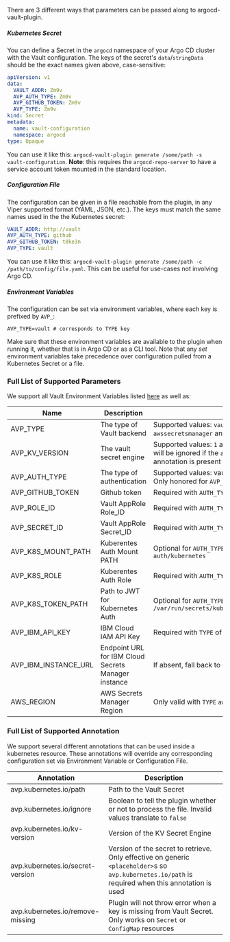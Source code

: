 There are 3 different ways that parameters can be passed along to argocd-vault-plugin.

##### Kubernetes Secret
You can define a Secret in the `argocd` namespace of your Argo CD cluster with the Vault configuration. The keys of the secret's `data`/`stringData`
should be the exact names given above, case-sensitive:
```yaml
apiVersion: v1
data:
  VAULT_ADDR: Zm9v
  AVP_AUTH_TYPE: Zm9v
  AVP_GITHUB_TOKEN: Zm9v
  AVP_TYPE: Zm9v
kind: Secret
metadata:
  name: vault-configuration
  namespace: argocd
type: Opaque
```
You can use it like this: `argocd-vault-plugin generate /some/path -s vault-configuration`.
<b>Note</b>: this requires the `argocd-repo-server` to have a service account token mounted in the standard location.

##### Configuration File
The configuration can be given in a file reachable from the plugin, in any Viper supported format (YAML, JSON, etc.). The keys must match the same names used in the the Kubernetes secret:
```yaml
VAULT_ADDR: http://vault
AVP_AUTH_TYPE: github
AVP_GITHUB_TOKEN: t0ke3n
AVP_TYPE: vault
```
You can use it like this: `argocd-vault-plugin generate /some/path -c /path/to/config/file.yaml`. This can be useful for use-cases not involving Argo CD.

##### Environment Variables
The configuration can be set via environment variables, where each key is prefixed by `AVP_`:
```
AVP_TYPE=vault # corresponds to TYPE key
```
Make sure that these environment variables are available to the plugin when running it, whether that is in Argo CD or as a CLI tool. Note that any _set_
environment variables take precedence over configuration pulled from a Kubernetes Secret or a file.

### Full List of Supported Parameters
We support all Vault Environment Variables listed [here](https://www.vaultproject.io/docs/commands#environment-variables) as well as:

| Name            | Description | Notes |
| --------------- | ----------- | ----- |
| AVP_TYPE           | The type of Vault backend  | Supported values: `vault`, `ibmsecretsmanager`, `awssecretsmanager` and `gcpsecretmanager` |
| AVP_KV_VERSION    | The vault secret engine  | Supported values: `1` and `2` (defaults to 2). KV_VERSION will be ignored if the `avp.kubernetes.io/kv-version` annotation is present in a YAML resource.|
| AVP_AUTH_TYPE      | The type of authentication | Supported values: vault: `approle, github, k8s, token`. Only honored for `AVP_TYPE` of `vault` |
| AVP_GITHUB_TOKEN   | Github token               | Required with `AUTH_TYPE` of `github` |
| AVP_ROLE_ID        | Vault AppRole Role_ID      | Required with `AUTH_TYPE` of `approle` |
| AVP_SECRET_ID      | Vault AppRole Secret_ID    | Required with `AUTH_TYPE` of `approle` |
| AVP_K8S_MOUNT_PATH | Kuberentes Auth Mount PATH | Optional for `AUTH_TYPE` of `k8s` defaults to `auth/kubernetes` |
| AVP_K8S_ROLE       | Kuberentes Auth Role      | Required with `AUTH_TYPE` of `k8s` |
| AVP_K8S_TOKEN_PATH | Path to JWT for Kubernetes Auth  | Optional for `AUTH_TYPE` of `k8s` defaults to `/var/run/secrets/kubernetes.io/serviceaccount/token` |
| AVP_IBM_API_KEY      | IBM Cloud IAM API Key      | Required with `TYPE` of `ibmsecretsmanager` |
| AVP_IBM_INSTANCE_URL | Endpoint URL for IBM Cloud Secrets Manager instance | If absent, fall back to `$VAULT_ADDR` |
| AWS_REGION    | AWS Secrets Manager Region      | Only valid with `TYPE` `awssecretsmanager` |

### Full List of Supported Annotation
We support several different annotations that can be used inside a kubernetes resource. These annotations will override any corresponding configuration set via Environment Variable or Configuration File.

| Annotation | Description |  
| ---------- | ----------- |  
| avp.kubernetes.io/path | Path to the Vault Secret |
| avp.kubernetes.io/ignore | Boolean to tell the plugin whether or not to process the file. Invalid values translate to `false` |
| avp.kubernetes.io/kv-version | Version of the KV Secret Engine |
| avp.kubernetes.io/secret-version | Version of the secret to retrieve. Only effective on generic `<placeholder>`s so `avp.kubernetes.io/path` is required when this annotation is used |
| avp.kubernetes.io/remove-missing | Plugin will not throw error when a key is missing from Vault Secret. Only works on `Secret` or `ConfigMap` resources |
